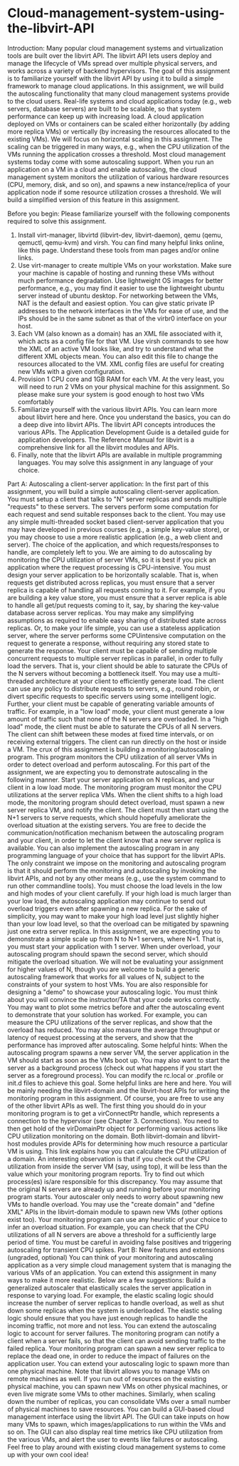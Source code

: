 # Cloud-management-system-using-the-libvirt-API
Introduction: 
Many popular cloud management systems and virtualization tools are built over the libvirt API. The libvirt API lets users deploy and manage the lifecycle of
VMs spread over multiple physical servers, and works across a variety of backend hypervisors. The goal of this assignment is to familiarize yourself with the
libvirt API by using it to build a simple framework to manage cloud applications.
In this assignment, we will build the autoscaling functionality that many cloud management systems provide to the cloud users. Real-life systems and cloud
applications today (e.g., web servers, database servers) are built to be scalable, so that system performance can keep up with increasing load. A cloud
application deployed on VMs or containers can be scaled either horizontally (by adding more replica VMs) or vertically (by increasing the resources allocated to
the existing VMs). We will focus on horizontal scaling in this assignment. The scaling can be triggered in many ways, e.g., when the CPU utilization of the
VMs running the application crosses a threshold. Most cloud management systems today come with some autoscaling support. When you run an application on
a VM in a cloud and enable autoscaling, the cloud management system monitors the utilization of various hardware resources (CPU, memory, disk, and so on),
and spawns a new instance/replica of your application node if some resource utilization crosses a threshold. We will build a simplified version of this feature in
this assignment.

Before you begin:
Please familiarize yourself with the following components required to solve this assignment.
1. Install virt-manager, libvirtd (libvirt-dev, libvirt-daemon), qemu (qemu, qemuctl, qemu-kvm) and virsh. You can find many helpful links online, like this
page. Understand these tools from man pages and/or online links.
2. Use virt-manager to create multiple VMs on your workstation. Make sure your machine is capable of hosting and running these VMs without much
performance degradation. Use lightweight OS images for better performance, e.g., you may find it easier to use the lightweight ubuntu server instead of
ubuntu desktop. For networking between the VMs, NAT is the default and easiest option. You can give static private IP addresses to the network
interfaces in the VMs for ease of use, and the IPs should be in the same subnet as that of the virbr0 interface on your host.
3. Each VM (also known as a domain) has an XML file associated with it, which acts as a config file for that VM. Use virsh commands to see how the XML
of an active VM looks like, and try to understand what the different XML objects mean. You can also edit this file to change the resources allocated to the
VM. XML config files are useful for creating new VMs with a given configuration.
4. Provision 1 CPU core and 1GB RAM for each VM. At the very least, you will need to run 2 VMs on your physical machine for this assignment. So please
make sure your system is good enough to host two VMs comfortably
5. Familiarize yourself with the various libvirt APIs. You can learn more about libvirt here and here. Once you understand the basics, you can do a deep dive
into libvirt APIs. The libvirt API concepts introduces the various APIs. The Application Development Guide is a detailed guide for application
developers. The Reference Manual for libvirt is a comprehensive link for all the libvirt modules and APIs.
6. Finally, note that the libvirt APIs are available in multiple programming languages. You may solve this assignment in any language of your choice.

Part A: Autoscaling a client-server application: 
In the first part of this assignment, you will build a simple autoscaling client-server application. You must setup a client that talks to "N" server replicas and
sends multiple "requests" to these servers. The servers perform some computation for each request and send suitable responses back to the client. You may use
any simple multi-threaded socket based client-server application that you may have developed in previous courses (e.g., a simple key-value store), or you may
choose to use a more realistic application (e.g., a web client and server). The choice of the application, and which requests/responses to handle, are completely
left to you. We are aiming to do autoscaling by monitoring the CPU utilization of server VMs, so it is best if you pick an application where the request
processing is CPU-intensive.
You must design your server application to be horizontally scalable. That is, when requests get distributed across replicas, you must ensure that a server replica
is capable of handling all requests coming to it. For example, if you are building a key value store, you must ensure that a server replica is able to handle all
get/put requests coming to it, say, by sharing the key-value database across server replicas. You may make any simplifying assumptions as required to enable
easy sharing of distributed state across replicas. Or, to make your life simple, you can use a stateless application server, where the server performs some CPUintensive computation on the request to generate a response, without requiring any stored state to generate the response.
Your client must be capable of sending multiple concurrent requests to multiple server replicas in parallel, in order to fully load the servers. That is, your client
should be able to saturate the CPUs of the N servers without becoming a bottleneck itself. You may use a multi-threaded architecture at your client to efficiently
generate load. The client can use any policy to distribute requests to servers, e.g., round robin, or divert specific requests to specific servers using some
intelligent logic. Further, your client must be capable of generating variable amounts of traffic. For example, in a "low load" mode, your client must generate a
low amount of traffic such that none of the N servers are overloaded. In a "high load" mode, the client must be able to saturate the CPUs of all N servers. The
client can shift between these modes at fixed time intervals, or on receiving external triggers. The client can run directly on the host or inside a VM.
The crux of this assignment is building a monitoring/autoscaling program. This program monitors the CPU utilization of all server VMs in order to detect
overload and perform autoscaling. For this part of the assignment, we are expecting you to demonstrate autoscaling in the following manner. Start your server
application on N replicas, and your client in a low load mode. The monitoring program must monitor the CPU utilizations at the server replica VMs. When the
client shifts to a high load mode, the monitoring program should detect overload, must spawn a new server replica VM, and notify the client. The client must
then start using the N+1 servers to serve requests, which should hopefully ameliorate the overload situation at the existing servers.
You are free to decide the communication/notification mechanism between the autoscaling program and your client, in order to let the client know that a new
server replica is available. You can also implement the autoscaling program in any programming language of your choice that has support for the libvirt APIs.
The only constraint we impose on the monitoring and autoscaling program is that it should perform the monitoring and autoscaling by invoking the libvirt
APIs, and not by any other means (e.g., use the system command to run other commandline tools).
You must choose the load levels in the low and high modes of your client carefully. If your high load is much larger than your low load, the autoscaling
application may continue to send out overload triggers even after spawning a new replica. For the sake of simplicity, you may want to make your high load level
just slightly higher than your low load level, so that the overload can be mitigated by spawning just one extra server replica.
In this assignment, we are expecting you to demonstrate a simple scale up from N to N+1 servers, where N=1. That is, you must start your application with 1
server. When under overload, your autoscaling program should spawn the second server, which should mitigate the overload situation. We will not be evaluating
your assignment for higher values of N, though you are welcome to build a generic autoscaling framework that works for all values of N, subject to the
constraints of your system to host VMs.
You are also responsible for designing a "demo" to showcase your autoscaling logic. You must think about you will convince the instructor/TA that your code
works correctly. You may want to plot some metrics before and after the autoscaling event to demonstrate that your solution has worked. For example, you can
measure the CPU utilizations of the server replicas, and show that the overload has reduced. You may also measure the average throughput or latency of request
processing at the servers, and show that the performance has improved after autoscaling.
Some helpful hints:
When the autoscaling program spawns a new server VM, the server application in the VM should start as soon as the VMs boot up. You may also want to
start the server as a background process (check out what happens if you start the server as a foreground process). You can modify the rc.local or .profile or
init.d files to achieve this goal. Some helpful links are here and here.
You will be mainly needing the libvirt-domain and the libvirt-host APIs for writing the monitoring program in this assignment. Of course, you are free to
use any of the other libvirt APIs as well. The first thing you should do in your monitoring program is to get a virConnectPtr handle, which represents a
connection to the hypervisor (see Chapter 3. Connections). You need to then get hold of the virDomainPtr object for performing various actions like CPU
utilization monitoring on the domain. Both libvirt-domain and libvirt-host modules provide APIs for determining how much resource a particular
VM is using.
This link explains how you can calculate the CPU utilization of a domain. An interesting observation is that if you check out the CPU utilization from
inside the server VM (say, using top), it will be less than the value which your monitoring program reports. Try to find out which process(es) is/are
responsible for this discrepancy.
You may assume that the original N servers are already up and running before your monitoring program starts. Your autoscaler only needs to worry about
spawning new VMs to handle overload. You may use the "create domain" and "define XML" APIs in the libvirt-domain module to spawn new VMs
(other options exist too).
Your monitoring program can use any heuristic of your choice to infer an overload situation. For example, you can check that the CPU utilizations of all
N servers are above a threshold for a sufficiently large period of time. You must be careful in avoiding false positives and triggering autoscaling for
transient CPU spikes.
Part B: New features and extensions (ungraded, optional)
You can think of your monitoring and autoscaling application as a very simple cloud management system that is managing the various VMs of an application.
You can extend this assignment in many ways to make it more realistic. Below are a few suggestions:
Build a generalized autoscaler that elastically scales the server application in response to varying load. For example, the elastic scaling logic should
increase the number of server replicas to handle overload, as well as shut down some replicas when the system is underloaded. The elastic scaling logic
should ensure that you have just enough replicas to handle the incoming traffic, not more and not less.
You can extend the autoscaling logic to account for server failures. The monitoring program can notify a client when a server fails, so that the client can
avoid sending traffic to the failed replica. Your monitoring program can spawn a new server replica to replace the dead one, in order to reduce the impact
of failures on the application user.
You can extend your autoscaling logic to spawn more than one physical machine. Note that libvirt allows you to manage VMs on remote machines as
well. If you run out of resources on the existing physical machine, you can spawn new VMs on other physical machines, or even live migrate some VMs
to other machines. Similarly, when scaling down the number of replicas, you can consolidate VMs over a small number of physical machines to save
resources.
You can build a GUI-based cloud management interface using the libvirt API. The GUI can take inputs on how many VMs to spawn, which
images/applications to run within the VMs and so on. The GUI can also display real time metrics like CPU utilization from the various VMs, and alert the
user to events like failures or autoscaling.
Feel free to play around with existing cloud management systems to come up with your own cool idea!
